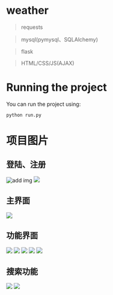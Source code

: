 # weather
> requests

> mysql(pymysql、SQLAlchemy)

> flask

> HTML/CSS/JS(AJAX)


# Running the project
You can run the project using:

` python run.py `

# 项目图片

## 登陆、注册
![add img](img/project0.png)
![](img/project1.png)

## 主界面
![](img/project3.png)

## 功能界面
![](img/project5.png)
![](img/project7.png)
![](img/project9.png)
![](img/project11.png)
![](img/project13.png)

## 搜索功能
![](img/project15.png)
![](img/project16.png)

